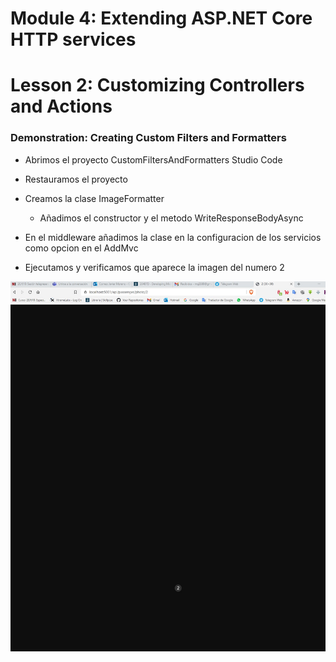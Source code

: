 # Module 4: Extending ASP.NET Core HTTP services

# Lesson 2: Customizing Controllers and Actions

### Demonstration: Creating Custom Filters and Formatters

- Abrimos el proyecto CustomFiltersAndFormatters Studio Code

- Restauramos el proyecto

- Creamos la clase ImageFormatter

  - Añadimos el constructor y el metodo WriteResponseBodyAsync

- En el middleware añadimos la clase en la configuracion de los servicios como opcion en el AddMvc

- Ejecutamos y verificamos que aparece la imagen del numero 2

  

![](./img/Captura1.jpg)


